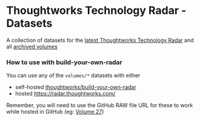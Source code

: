 # Thoughtworks Technology Radar - Datasets
A collection of datasets for the [latest Thoughtworks Technology Radar](https://www.thoughtworks.com/radar) and all [archived volumes](https://www.thoughtworks.com/radar/archive)

### How to use with build-your-own-radar

You can use any of the `volumes/*` datasets with either
- self-hosted [thoughtworks/build-your-own-radar](https://github.com/thoughtworks/build-your-own-radar#using-csv-data)
- hosted https://radar.thoughtworks.com/

Remember, you will need to use the GitHub RAW file URL for these to work while hosted in GitHub (eg: [Volume 27](https://raw.githubusercontent.com/setchy/thoughtworks-tech-radar-volumes/main/volumes/Thoughtworks%20Technology%20Radar%20Volume%2027.csv))
